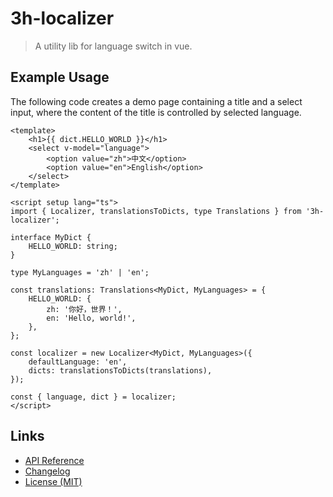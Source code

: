 # 3h-localizer

> A utility lib for language switch in vue.

## Example Usage

The following code creates a demo page
containing a title and a select input,
where the content of the title
is controlled by selected language.

```vue
<template>
    <h1>{{ dict.HELLO_WORLD }}</h1>
    <select v-model="language">
        <option value="zh">中文</option>
        <option value="en">English</option>
    </select>
</template>

<script setup lang="ts">
import { Localizer, translationsToDicts, type Translations } from '3h-localizer';

interface MyDict {
    HELLO_WORLD: string;
}

type MyLanguages = 'zh' | 'en';

const translations: Translations<MyDict, MyLanguages> = {
    HELLO_WORLD: {
        zh: '你好，世界！',
        en: 'Hello, world!',
    },
};

const localizer = new Localizer<MyDict, MyLanguages>({
    defaultLanguage: 'en',
    dicts: translationsToDicts(translations),
});

const { language, dict } = localizer;
</script>
```

## Links

- [API Reference](https://github.com/huang2002/3h-localizer/wiki)
- [Changelog](./CHANGELOG.md)
- [License (MIT)](./LICENSE)

